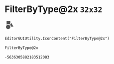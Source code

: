 # FilterByType@2x `32x32`
<img src="/img/FilterByType@2x.png" width=32 height=32>

``` CSharp
EditorGUIUtility.IconContent("FilterByType@2x")
```
```
FilterByType@2x
```
```
-5636305882183512083
```
